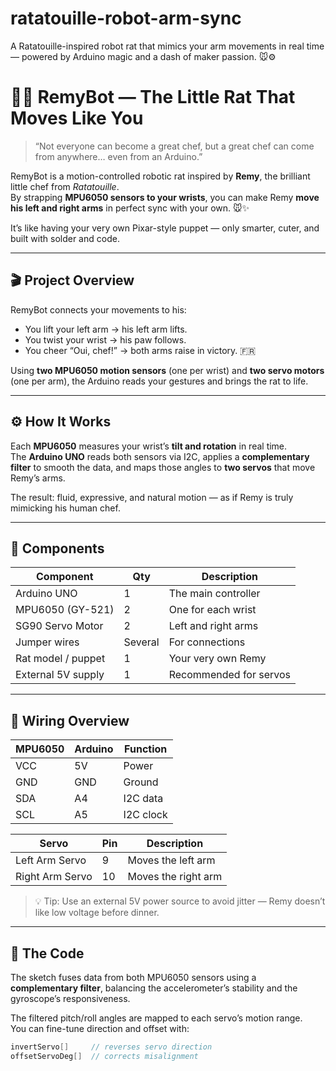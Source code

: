 # ratatouille-robot-arm-sync
A Ratatouille-inspired robot rat that mimics your arm movements in real time — powered by Arduino magic and a dash of maker passion. 🐭⚙️


# 🧀🤖 RemyBot — The Little Rat That Moves Like You

> “Not everyone can become a great chef, but a great chef can come from anywhere… even from an Arduino.”

RemyBot is a motion-controlled robotic rat inspired by **Remy**, the brilliant little chef from *Ratatouille*.  
By strapping **MPU6050 sensors to your wrists**, you can make Remy **move his left and right arms** in perfect sync with your own. 🐭✨

It’s like having your very own Pixar-style puppet — only smarter, cuter, and built with solder and code.

---

## 🎬 Project Overview

RemyBot connects your movements to his:
- You lift your left arm → his left arm lifts.  
- You twist your wrist → his paw follows.  
- You cheer “Oui, chef!” → both arms raise in victory. 🇫🇷  

Using **two MPU6050 motion sensors** (one per wrist) and **two servo motors** (one per arm), the Arduino reads your gestures and brings the rat to life.

---

## ⚙️ How It Works

Each **MPU6050** measures your wrist’s **tilt and rotation** in real time.  
The **Arduino UNO** reads both sensors via I2C, applies a **complementary filter** to smooth the data, and maps those angles to **two servos** that move Remy’s arms.

The result: fluid, expressive, and natural motion — as if Remy is truly mimicking his human chef.

---

## 🧩 Components

| Component | Qty | Description |
|------------|-----|-------------|
| Arduino UNO | 1 | The main controller |
| MPU6050 (GY-521) | 2 | One for each wrist |
| SG90 Servo Motor | 2 | Left and right arms |
| Jumper wires | Several | For connections |
| Rat model / puppet | 1 | Your very own Remy |
| External 5V supply | 1 | Recommended for servos |

---

## 🔌 Wiring Overview

| MPU6050 | Arduino | Function |
|----------|----------|-----------|
| VCC | 5V | Power |
| GND | GND | Ground |
| SDA | A4 | I2C data |
| SCL | A5 | I2C clock |

| Servo | Pin | Description |
|--------|------|-------------|
| Left Arm Servo | 9 | Moves the left arm |
| Right Arm Servo | 10 | Moves the right arm |

> 💡 Tip: Use an external 5V power source to avoid jitter — Remy doesn’t like low voltage before dinner.

---

## 🧠 The Code

The sketch fuses data from both MPU6050 sensors using a **complementary filter**, balancing the accelerometer’s stability and the gyroscope’s responsiveness.

The filtered pitch/roll angles are mapped to each servo’s motion range.  
You can fine-tune direction and offset with:

```cpp
invertServo[]     // reverses servo direction
offsetServoDeg[]  // corrects misalignment

